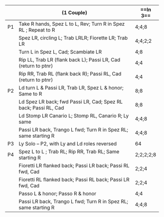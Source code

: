||(1 Couple) |==In 3==|
|-----|----|-----|
|P1| Take R hands, Spez L to L, Rev; Turn R in Spez RL ; Repeat to R |4;4;8|
||Spez LR, circling L; Trab LRLR; Fiorette LR; Trab LR |4;4;2;2|
||Turn L in Spez L, Cad; Scambiate LR |4;8|
||Rip LL, Trab LR (flank back L); Passi LR, Cad (return to ptnr) |4;4|
||Rip RR, Trab RL (flank back R); Passi RL, Cad (return to ptnr) |4;4|
|P2| Ld turn L & Passi LR, Trab LR, Spez L & honor; Same to R |8;8|
||Ld Spez LR back; fwd Passi LR, Cad; Spez RL back; Passi RL, Cad |8;8|
||Ld Stomp LR Canario L; Stomp RL, Canario R; Ly same |4;4;8|
||Passi LR back, Trango L fwd; Turn R in Spez RL; same starting R |4;4;8|
|P3| Ly Solo – P2, with Ly and Ld roles reversed |64|
|P4| Spez L to L ; Trab RL; Rip RR, Trab RL; Same starting R |2;2;2;2;8|
||Fioretti LR flanked back; Passi LR back; Passi RL fwd, Cad |2;2;4|
||Fioretti RL flanked back; Passi RL back; Passi LR fwd, Cad |2;2;4|
||Passo L & honor; Passo R & honor |4;4|
||Passi LR back, Trango L fwd; Turn R in Spez RL; same starting R |4;4;8|
